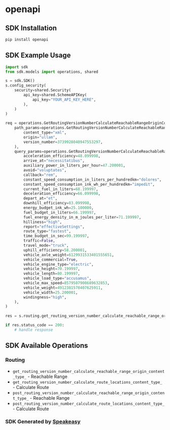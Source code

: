 # openapi

<!-- Start SDK Installation -->
## SDK Installation

```bash
pip install openapi
```
<!-- End SDK Installation -->

## SDK Example Usage
<!-- Start SDK Example Usage -->
```python
import sdk
from sdk.models import operations, shared

s = sdk.SDK()
s.config_security(
    security=shared.Security(
        api_key=shared.SchemeAPIKey(
            api_key="YOUR_API_KEY_HERE",
        ),
    )
)
    
req = operations.GetRoutingVersionNumberCalculateReachableRangeOriginContentTypeRequest(
    path_params=operations.GetRoutingVersionNumberCalculateReachableRangeOriginContentTypePathParams(
        content_type="xml",
        origin="ullam",
        version_number=3739928040947553297,
    ),
    query_params=operations.GetRoutingVersionNumberCalculateReachableRangeOriginContentTypeQueryParams(
        acceleration_efficiency=48.099998,
        arrive_at="necessitatibus",
        auxiliary_power_in_liters_per_hour=47.200001,
        avoid="voluptates",
        callback="rem",
        constant_speed_consumption_in_liters_per_hundredkm="dolores",
        constant_speed_consumption_ink_wh_per_hundredkm="impedit",
        current_fuel_in_liters=68.199997,
        deceleration_efficiency=66.099998,
        depart_at="et",
        downhill_efficiency=83.099998,
        energy_budget_ink_wh=25.100000,
        fuel_budget_in_liters=66.199997,
        fuel_energy_density_in_m_joules_per_liter=71.199997,
        hilliness="high",
        report="effectiveSettings",
        route_type="fastest",
        time_budget_in_sec=99.199997,
        traffic=False,
        travel_mode="truck",
        uphill_efficiency=58.200001,
        vehicle_axle_weight=6129931533401555651,
        vehicle_commercial=True,
        vehicle_engine_type="electric",
        vehicle_height=70.199997,
        vehicle_length=80.199997,
        vehicle_load_type="accusamus",
        vehicle_max_speed=8579507900689632853,
        vehicle_weight=4912381578407625911,
        vehicle_width=25.200001,
        windingness="high",
    ),
)
    
res = s.routing.get_routing_version_number_calculate_reachable_range_origin_content_type_(req)

if res.status_code == 200:
    # handle response
```
<!-- End SDK Example Usage -->

<!-- Start SDK Available Operations -->
## SDK Available Operations

### Routing

* `get_routing_version_number_calculate_reachable_range_origin_content_type_` - Reachable Range
* `get_routing_version_number_calculate_route_locations_content_type_` - Calculate Route
* `post_routing_version_number_calculate_reachable_range_origin_content_type_` - Reachable Range
* `post_routing_version_number_calculate_route_locations_content_type_` - Calculate Route

<!-- End SDK Available Operations -->

### SDK Generated by [Speakeasy](https://docs.speakeasyapi.dev/docs/using-speakeasy/client-sdks)
